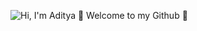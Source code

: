 ![Hi, I'm Aditya 👋 Welcome to my Github 🚀](https://github.com/AdityaPradhan1/AdityaPradhan1/raw/main/assets/github.gif)

